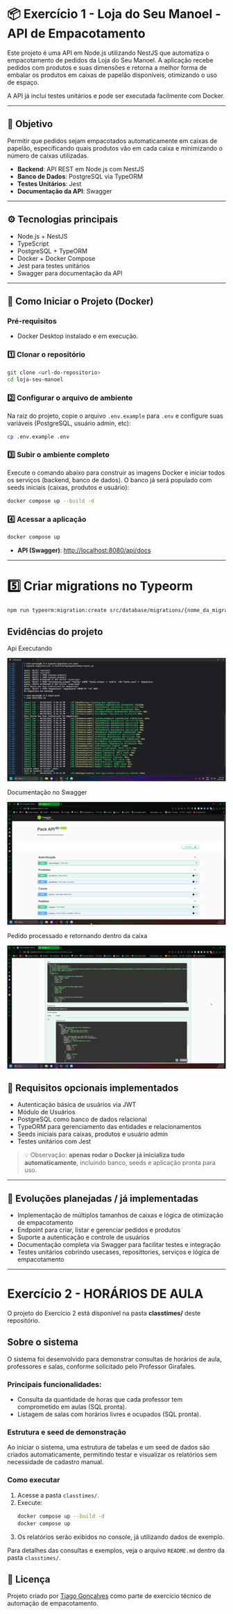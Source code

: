 # 📦 Exercício 1 - Loja do Seu Manoel - API de Empacotamento

Este projeto é uma API em Node.js utilizando NestJS que automatiza o empacotamento de pedidos da Loja do Seu Manoel. A aplicação recebe pedidos com produtos e suas dimensões e retorna a melhor forma de embalar os produtos em caixas de papelão disponíveis, otimizando o uso de espaço.

A API já inclui testes unitários e pode ser executada facilmente com Docker.

---

## 🧠 Objetivo

Permitir que pedidos sejam empacotados automaticamente em caixas de papelão, especificando quais produtos vão em cada caixa e minimizando o número de caixas utilizadas.  

- **Backend**: API REST em Node.js com NestJS  
- **Banco de Dados**: PostgreSQL via TypeORM  
- **Testes Unitários**: Jest  
- **Documentação da API**: Swagger  

---

## ⚙️ Tecnologias principais

- Node.js + NestJS  
- TypeScript  
- PostgreSQL + TypeORM  
- Docker + Docker Compose  
- Jest para testes unitários  
- Swagger para documentação da API  

---

## 🚀 Como Iniciar o Projeto (Docker)

### Pré-requisitos
* Docker Desktop instalado e em execução.

### 1️⃣ Clonar o repositório
```bash
git clone <url-do-repositorio>
cd loja-seu-manoel
````

### 2️⃣ Configurar o arquivo de ambiente

Na raiz do projeto, copie o arquivo `.env.example` para `.env` e configure suas variáveis (PostgreSQL, usuário admin, etc):

```bash
cp .env.example .env
```

### 3️⃣ Subir o ambiente completo

Execute o comando abaixo para construir as imagens Docker e iniciar todos os serviços (backend, banco de dados). O banco já será populado com seeds iniciais (caixas, produtos e usuário):

```bash
docker compose up --build -d
```

### 4️⃣ Acessar a aplicação
```bash
docker compose up
```

* **API (Swagger)**: [http://localhost:8080/api/docs](http://localhost:8080/api/docs)

---

# 5️⃣ Criar migrations no Typeorm
```bash
npm run typeorm:migration:create src/database/migrations/{nome_da_migration}
``` 

## Evidências do projeto

Api Executando

![Api exeecutando](.github/api_running.png)

Documentação no Swagger

![Documentação no Swagger](.github/swagger.png)

Pedido processado e retornando dentro da caixa

![Pedido processado e retornando dentro da caixa](.github/swagger_order_executed.png)

## 🔐 Requisitos opcionais implementados

* Autenticação básica de usuários via JWT
* Módulo de Usuários
* PostgreSQL como banco de dados relacional
* TypeORM para gerenciamento das entidades e relacionamentos
* Seeds iniciais para caixas, produtos e usuário admin
* Testes unitários com Jest

> 💡 Observação: **apenas rodar o Docker já inicializa tudo automaticamente**, incluindo banco, seeds e aplicação pronta para uso.

---

## 🚀 Evoluções planejadas / já implementadas

* Implementação de múltiplos tamanhos de caixas e lógica de otimização de empacotamento
* Endpoint para criar, listar e gerenciar pedidos e produtos
* Suporte a autenticação e controle de usuários
* Documentação completa via Swagger para facilitar testes e integração
* Testes unitários cobrindo usecases, reposittories, serviços e lógica de empacotamento

---

# Exercício 2 - HORÁRIOS DE AULA

O projeto do Exercício 2 está disponível na pasta **classtimes/** deste repositório.

## Sobre o sistema

O sistema foi desenvolvido para demonstrar consultas de horários de aula, professores e salas, conforme solicitado pelo Professor Girafales.

### Principais funcionalidades:
- Consulta da quantidade de horas que cada professor tem comprometido em aulas (SQL pronta).
- Listagem de salas com horários livres e ocupados (SQL pronta).

### Estrutura e seed de demonstração
Ao iniciar o sistema, uma estrutura de tabelas e um seed de dados são criados automaticamente, permitindo testar e visualizar os relatórios sem necessidade de cadastro manual.

### Como executar
1. Acesse a pasta `classtimes/`.
2. Execute:
	```bash
	docker compose up --build -d
	docker compose up
	```
3. Os relatórios serão exibidos no console, já utilizando dados de exemplo.

Para detalhes das consultas e exemplos, veja o arquivo `README.md` dentro da pasta `classtimes/`.

## 📄 Licença

Projeto criado por [Tiago Gonçalves](https://www.linkedin.com/in/tiagogoncalvesdecastro) como parte de exercício técnico de automação de empacotamento.